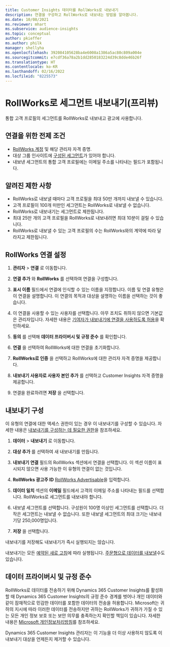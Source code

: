 ```yaml
---
title: Customer Insights 데이터를 RollWorks로 내보내기
description: 연결을 구성하고 RollWorks로 내보내는 방법을 알아봅니다.
ms.date: 10/08/2021
ms.reviewer: mhart
ms.subservice: audience-insights
ms.topic: conceptual
author: pkieffer
ms.author: philk
manager: shellyha
ms.openlocfilehash: 392084105628ba4e6008a1386a5ac80c809a004e
ms.sourcegitcommit: e7cdf36a78a2b1dd2850183224d39c8dde46b26f
ms.translationtype: HT
ms.contentlocale: ko-KR
ms.lasthandoff: 02/16/2022
ms.locfileid: "8225573"
---
```

# <a name="export-segments-to-rollworks-preview"></a>RollWorks로 세그먼트 내보내기(프리뷰)

통합 고객 프로필의 세그먼트를 RollWorks로 내보내고 광고에 사용합니다. 

## <a name="prerequisites-for-a-connection"></a>연결을 위한 전제 조건

-   [RollWorks 계정](https://www.rollworks.com/) 및 해당 관리자 자격 증명.
-   대상 그룹 인사이트에 [구성된 세그먼트](segments.md)가 있어야 합니다.
-   내보낸 세그먼트의 통합 고객 프로필에는 이메일 주소를 나타내는 필드가 포함됩니다.

## <a name="known-limitations"></a>알려진 제한 사항

- RollWorks로 내보낼 때마다 고객 프로필을 최대 50만 개까지 내보낼 수 있습니다.
- 고객 프로필이 100개 미만인 세그먼트는 RollWorks로 내보낼 수 없습니다. 
- RollWorks로 내보내기는 세그먼트로 제한됩니다.
- 최대 25만 개의 고객 프로필을 RollWorks로 내보내려면 최대 10분이 걸릴 수 있습니다. 
- RollWorks로 내보낼 수 있는 고객 프로필의 수는 RollWorks와의 계약에 따라 달라지고 제한됩니다.

## <a name="set-up-connection-to-rollworks"></a>RollWorks 연결 설정

1. **관리자** > **연결** 로 이동합니다.

1. **연결 추가** 와 **RollWorks** 를 선택하여 연결을 구성합니다.

1. **표시 이름** 필드에서 연결에 인식할 수 있는 이름을 지정합니다. 이름 및 연결 유형은 이 연결을 설명합니다. 이 연결의 목적과 대상을 설명하는 이름을 선택하는 것이 좋습니다.

1. 이 연결을 사용할 수 있는 사용자를 선택합니다. 아무 조치도 취하지 않으면 기본값은 관리자입니다. 자세한 내용은 [기여자가 내보내기에 연결을 사용하도록 허용](connections.md#allow-contributors-to-use-a-connection-for-exports)을 확인하세요.

1. **동의** 를 선택해 **데이터 프라이버시 및 규정 준수** 를 확인합니다.

1. **연결** 을 선택하여 RollWorks에 대한 연결을 초기화합니다.

1. **RollWorks로 인증** 을 선택하고 RollWorks에 대한 관리자 자격 증명을 제공합니다.

1. **내보내기 사용자로 사용자 본인 추가** 를 선택하고 Customer Insights 자격 증명을 제공합니다.

1. 연결을 완료하려면 **저장** 을 선택합니다.

## <a name="configure-an-export"></a>내보내기 구성

이 유형의 연결에 대한 액세스 권한이 있는 경우 이 내보내기를 구성할 수 있습니다. 자세한 내용은 [내보내기를 구성하는 데 필요한 권한](export-destinations.md#set-up-a-new-export)을 참조하세요.

1. **데이터** > **내보내기** 로 이동합니다.

1. **대상 추가** 를 선택하여 새 내보내기를 만듭니다.

1. **내보내기 연결** 필드의 RollWorks 섹션에서 연결을 선택합니다. 이 섹션 이름이 표시되지 않으면 사용 가능한 이 유형의 연결이 없는 것입니다.

1. **RollWorks 광고주 ID** [RollWorks Advertisable](https://help.adroll.com/hc/articles/212011838-Advertiser-Profiles)을 입력합니다.

1. **데이터 일치** 섹션의 **이메일** 필드에서 고객의 이메일 주소를 나타내는 필드를 선택합니다. RollWorks로 세그먼트를 내보내야 합니다.

1. 내보낼 세그먼트를 선택합니다. 구성원이 100명 이상인 세그먼트를 선택합니다. 더 작은 세그먼트는 내보낼 수 없습니다. 또한 내보낼 세그먼트의 최대 크기는 내보내기당 250,000명입니다. 

1. **저장** 을 선택합니다.

내보내기를 저장해도 내보내기가 즉시 실행되지는 않습니다.

내보내기는 모든 [예약된 새로 고침](system.md#schedule-tab)에 따라 실행됩니다. [주문형으로 데이터를 내보낼](export-destinations.md#run-exports-on-demand)수도 있습니다. 


## <a name="data-privacy-and-compliance"></a>데이터 프라이버시 및 규정 준수

RollWorks로 데이터를 전송하기 위해 Dynamics 365 Customer Insights를 활성화 할 때 Dynamics 365 Customer Insights의 규정 준수 경계를 벗어나 개인 데이터와 같이 잠재적으로 민감한 데이터를 포함한 데이터의 전송을 허용합니다. Microsoft는 귀하의 지시에 따라 이러한 데이터를 전송하지만 귀하는 RollWorks가 귀하가 가질 수 있는 모든 개인 정보 보호 또는 보안 의무를 충족하는지 확인할 책임이 있습니다. 자세한 내용은 [Microsoft 개인정보처리방침](https://go.microsoft.com/fwlink/?linkid=396732)를 참조하세요.

Dynamics 365 Customer Insights 관리자는 이 기능을 더 이상 사용하지 않도록 이 내보내기 대상을 언제든지 제거할 수 있습니다.
